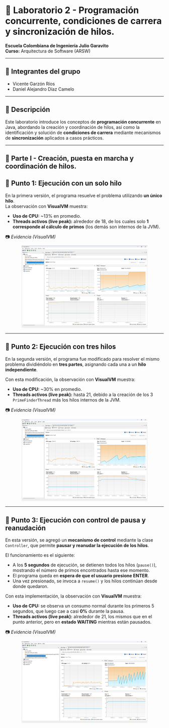 # 🧵 Laboratorio 2 - Programación concurrente, condiciones de carrera y sincronización de hilos.
**Escuela Colombiana de Ingeniería Julio Garavito**  
**Curso:** Arquitectura de Software (ARSW)

---

## 👥 Integrantes del grupo
- Vicente Garzón Ríos
- Daniel Alejandro Díaz Camelo

---

## 📌 Descripción
Este laboratorio introduce los conceptos de **programación concurrente** en Java, abordando la creación y coordinación de hilos, así como la identificación y solución de **condiciones de carrera** mediante mecanismos de **sincronización** aplicados a casos prácticos.


---

## 📂 Parte I - Creación, puesta en marcha y coordinación de hilos.

## 📌 Punto 1: Ejecución con un solo hilo

En la primera versión, el programa resuelve el problema utilizando **un único hilo**.  
La observación con **VisualVM** muestra:

- **Uso de CPU:** ~13% en promedio.
- **Threads activos (live peak):** alrededor de 18, de los cuales solo **1 corresponde al cálculo de primos** (los demás son internos de la JVM).

📷 *Evidencia (VisualVM)*
<p align="center">
  <img src="img/media/parte1/image1.png" alt="Uso con un hilo" width="400"/>
</p>


---

## 📌 Punto 2: Ejecución con tres hilos

En la segunda versión, el programa fue modificado para resolver el mismo problema dividiéndolo en **tres partes**, asignando cada una a un **hilo independiente**.

Con esta modificación, la observación con **VisualVM** muestra:

- **Uso de CPU:** ~30% en promedio.
- **Threads activos (live peak):** hasta 21, debido a la creación de los 3 `PrimeFinderThread` más los hilos internos de la JVM.

📷 *Evidencia (VisualVM)*  
<p align="center">
  <img src="img/media/parte1/image2.png" alt="Uso con tres hilo" width="400"/>
</p>



---

## 📌 Punto 3: Ejecución con control de pausa y reanudación

En esta versión, se agregó un **mecanismo de control** mediante la clase `Controller`, que permite **pausar y reanudar la ejecución de los hilos**.

El funcionamiento es el siguiente:
- A los **5 segundos** de ejecución, se detienen todos los hilos (`pause()`), mostrando el número de primos encontrados hasta ese momento.
- El programa queda en **espera de que el usuario presione ENTER**.
- Una vez presionado, se invoca a `resume()` y los hilos continúan desde donde quedaron.

Con esta implementación, la observación con **VisualVM** muestra:

- **Uso de CPU:** se observa un consumo normal durante los primeros 5 segundos, que luego cae a casi **0%** durante la pausa.
- **Threads activos (live peak):** alrededor de 21, los mismos que en el punto anterior, pero en **estado WAITING** mientras están pausados.

📷 *Evidencia (VisualVM)*
<p align="center">
  <img src="img/media/parte1/image3.png" alt="Uso con pausa y reanudación" width="400"/>
</p>
